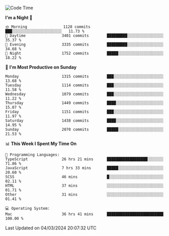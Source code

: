 <!--START_SECTION:waka-->
![Code Time](http://img.shields.io/badge/Code%20Time-3%2C724%20hrs%2031%20mins-blue)

**I'm a Night 🦉** 

```text
🌞 Morning                1128 commits        ███░░░░░░░░░░░░░░░░░░░░░░   11.73 % 
🌆 Daytime                3401 commits        █████████░░░░░░░░░░░░░░░░   35.37 % 
🌃 Evening                3335 commits        █████████░░░░░░░░░░░░░░░░   34.68 % 
🌙 Night                  1752 commits        █████░░░░░░░░░░░░░░░░░░░░   18.22 % 
```
📅 **I'm Most Productive on Sunday** 

```text
Monday                   1315 commits        ███░░░░░░░░░░░░░░░░░░░░░░   13.68 % 
Tuesday                  1114 commits        ███░░░░░░░░░░░░░░░░░░░░░░   11.58 % 
Wednesday                1079 commits        ███░░░░░░░░░░░░░░░░░░░░░░   11.22 % 
Thursday                 1449 commits        ████░░░░░░░░░░░░░░░░░░░░░   15.07 % 
Friday                   1151 commits        ███░░░░░░░░░░░░░░░░░░░░░░   11.97 % 
Saturday                 1438 commits        ████░░░░░░░░░░░░░░░░░░░░░   14.95 % 
Sunday                   2070 commits        █████░░░░░░░░░░░░░░░░░░░░   21.53 % 
```


📊 **This Week I Spent My Time On** 

```text
💬 Programming Languages: 
TypeScript               26 hrs 21 mins      ██████████████████░░░░░░░   71.86 % 
JavaScript               7 hrs 33 mins       █████░░░░░░░░░░░░░░░░░░░░   20.60 % 
SCSS                     46 mins             █░░░░░░░░░░░░░░░░░░░░░░░░   02.11 % 
HTML                     37 mins             ░░░░░░░░░░░░░░░░░░░░░░░░░   01.71 % 
Other                    31 mins             ░░░░░░░░░░░░░░░░░░░░░░░░░   01.41 % 

💻 Operating System: 
Mac                      36 hrs 41 mins      █████████████████████████   100.00 % 
```


 Last Updated on 04/03/2024 20:07:32 UTC
<!--END_SECTION:waka-->
